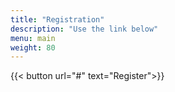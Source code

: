 ```yaml
---
title: "Registration"
description: "Use the link below"
menu: main
weight: 80
---
```



{{< button url="#" text="Register">}}

